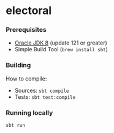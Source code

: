 # electoral

### Prerequisites

- [Oracle JDK 8](http://www.oracle.com/technetwork/java/javase/downloads/index.html) (update 121 or greater)
- Simple Build Tool (`brew install sbt`)

### Building

How to compile:

- Sources: `sbt compile`
- Tests: `sbt test:compile`

### Running locally

`sbt run`

